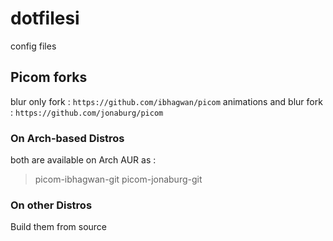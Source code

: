 # dotfilesi

config files

## Picom forks
blur only fork : ```https://github.com/ibhagwan/picom```
animations and blur fork : ```https://github.com/jonaburg/picom```

### On Arch-based Distros

both are available on Arch AUR as :
>picom-ibhagwan-git
>picom-jonaburg-git

### On other Distros

Build them from source
